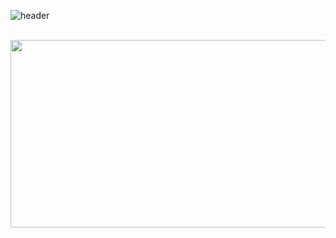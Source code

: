 ![header](https://capsule-render.vercel.app/api?type=waving&color=0:889ae0,100:c2e59c&height=120&section=footer&text=Welcome%20to%20Soozi%20Github%F0%9F%A7%99&animation=fadeIn&fontColor=f7f7ff&fontSize=40)

<br/>

<div style="text-align: center;">
  <a href="https://github.com/devxb/gitanimals" style="text-align: center;">
    <img
      src="https://render.gitanimals.org/farms/sooozi"
      width="854"
      height="300"
    />
  </a>
</div>







<!--
**sooozi/sooozi** is a ✨ _special_ ✨ repository because its `README.md` (this file) appears on your GitHub profile.

Here are some ideas to get you started:

- 🔭 I’m currently working on ...
- 🌱 I’m currently learning ...
- 👯 I’m looking to collaborate on ...
- 🤔 I’m looking for help with ...
- 💬 Ask me about ...
- 📫 How to reach me: ...
- 😄 Pronouns: ...
- ⚡ Fun fact: ...
-->
